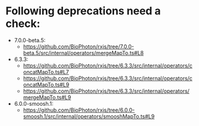 <!-- ruid-groups

- 7.0.0-beta.5:
  - https://github.com/BioPhoton/rxjs/tree/7.0.0-beta.5/src/internal/operators/mergeMapTo.ts#L8
- 6.3.3:
  - https://github.com/BioPhoton/rxjs/tree/6.3.3/src/internal/operators/concatMapTo.ts#L7
  - https://github.com/BioPhoton/rxjs/tree/6.3.3/src/internal/operators/concatMapTo.ts#L9
  - https://github.com/BioPhoton/rxjs/tree/6.3.3/src/internal/operators/mergeMapTo.ts#L9
- 6.0.0-smoosh.1:
  - https://github.com/BioPhoton/rxjs/tree/6.0.0-smoosh.1/src/internal/operators/smooshMapTo.ts#L9

ruid-groups -->

# Following deprecations need a check:

- 7.0.0-beta.5:
  - https://github.com/BioPhoton/rxjs/tree/7.0.0-beta.5/src/internal/operators/mergeMapTo.ts#L8
- 6.3.3:
  - https://github.com/BioPhoton/rxjs/tree/6.3.3/src/internal/operators/concatMapTo.ts#L7
  - https://github.com/BioPhoton/rxjs/tree/6.3.3/src/internal/operators/concatMapTo.ts#L9
  - https://github.com/BioPhoton/rxjs/tree/6.3.3/src/internal/operators/mergeMapTo.ts#L9
- 6.0.0-smoosh.1:
  - https://github.com/BioPhoton/rxjs/tree/6.0.0-smoosh.1/src/internal/operators/smooshMapTo.ts#L9
